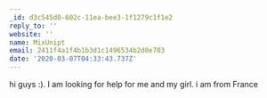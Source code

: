 ```yaml
---
_id: d3c545d0-602c-11ea-bee3-1f1279c1f1e2
reply_to: ''
website: ''
name: MixUnipt
email: 2411f4a1f4b1b3d1c1496534b2d0e703
date: '2020-03-07T04:33:43.737Z'
---
```

hi guys :). I am looking for help for me and my girl. i am from France

